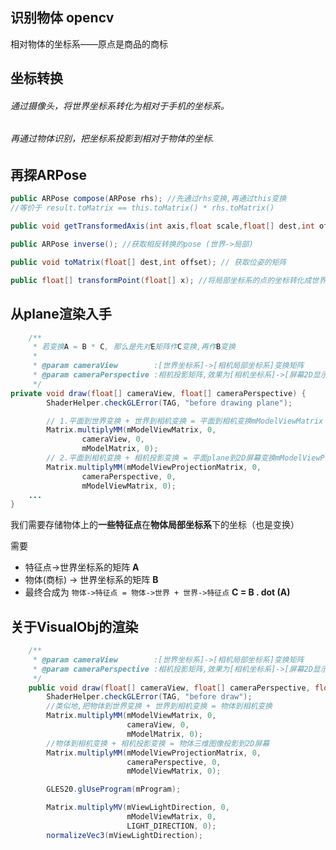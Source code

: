 ## 识别物体  opencv

相对物体的坐标系——原点是商品的商标



## 坐标转换

###### 通过摄像头，将世界坐标系转化为相对于手机的坐标系。

###### 再通过物体识别，把坐标系投影到相对于物体的坐标.



## 再探ARPose

```java
public ARPose compose(ARPose rhs); //先通过rhs变换,再通过this变换
//等价于 result.toMatrix == this.toMatrix() * rhs.toMatrix()

public void getTransformedAxis(int axis,float scale,float[] dest,int offset);//获取这个局部坐标系的某个坐标轴的轴向量 . axis 0 = X , 1 = Y , 2 = Z

public ARPose inverse(); //获取相反转换的pose (世界->局部)

public void toMatrix(float[] dest,int offset); // 获取位姿的矩阵

public float[] transformPoint(float[] x); //将局部坐标系的点的坐标转化成世界坐标系坐标


```

## 从plane渲染入手

```java
 	/**
     * 若变换A = B * C, 那么是先对E矩阵作C变换,再作B变换
     *
     * @param cameraView        :[世界坐标系]->[相机局部坐标系]变换矩阵
     * @param cameraPerspective :相机投影矩阵,效果为[相机坐标系]->[屏幕2D显示渲染]
     */
private void draw(float[] cameraView, float[] cameraPerspective) {
        ShaderHelper.checkGLError(TAG, "before drawing plane");

        // 1.平面到世界变换 + 世界到相机变换 = 平面到相机变换mModelViewMatrix
        Matrix.multiplyMM(mModelViewMatrix, 0,
                cameraView, 0,
                mModelMatrix, 0);
        // 2.平面到相机变换 + 相机投影变换 = 平面plane到2D屏幕变换mModelViewProjectionMatrix
        Matrix.multiplyMM(mModelViewProjectionMatrix, 0,
                cameraPerspective, 0,
                mModelViewMatrix, 0);
    ...
}
```

我们需要存储物体上的**一些特征点**在**物体局部坐标系**下的坐标（也是变换）

需要

-  特征点->世界坐标系的矩阵  **A**
- 物体(商标) -> 世界坐标系的矩阵  **B**
- 最终合成为 `物体->特征点 = 物体->世界 + 世界->特征点` **C = B . dot (A)** 



## 关于VisualObj的渲染

```java
	/**
     * @param cameraView        :[世界坐标系]->[相机局部坐标系]变换矩阵
     * @param cameraPerspective :相机投影矩阵,效果为[相机坐标系]->[屏幕2D显示渲染]
     */
    public void draw(float[] cameraView, float[] cameraPerspective, float lightIntensity, float[] objColor) {
        ShaderHelper.checkGLError(TAG, "before draw");
		//类似地,把物体到世界变换 + 世界到相机变换 = 物体到相机变换
        Matrix.multiplyMM(mModelViewMatrix, 0, 
                          cameraView, 0, 
                          mModelMatrix, 0);
        //物体到相机变换 + 相机投影变换 = 物体三维图像投影到2D屏幕
        Matrix.multiplyMM(mModelViewProjectionMatrix, 0, 
                          cameraPerspective, 0, 
                          mModelViewMatrix, 0);

        GLES20.glUseProgram(mProgram);

        Matrix.multiplyMV(mViewLightDirection, 0, 
                          mModelViewMatrix, 0, 
                          LIGHT_DIRECTION, 0);
        normalizeVec3(mViewLightDirection);
```

